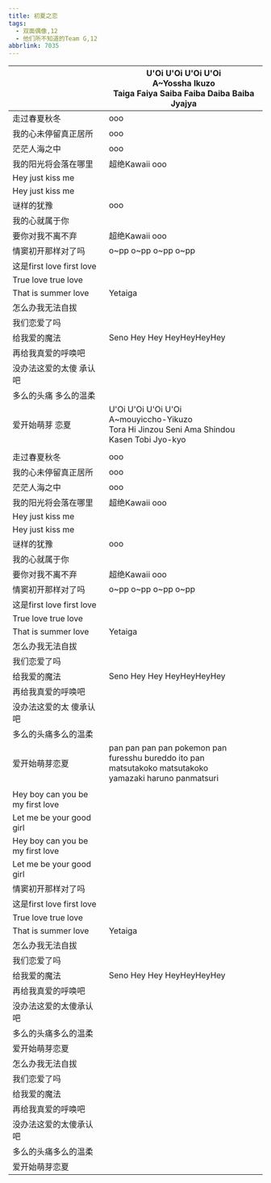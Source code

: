 ```yaml
---
title: 初夏之恋
tags:
  - 双面偶像,12
  - 他们所不知道的Team G,12
abbrlink: 7035
---
```

|      |U'Oi U'Oi U'Oi U'Oi<br>A~Yossha Ikuzo<br>Taiga Faiya Saiba Faiba Daiba Baiba Jyajya|
|--|--|
|走过春夏秋冬|ooo|
|我的心未停留真正居所|ooo|
|茫茫人海之中|ooo|
|我的阳光将会落在哪里|超绝Kawaii ooo|
|Hey just kiss me|      |
|Hey just kiss me|      |
|谜样的犹豫|ooo|
|我的心就属于你|      |
|要你对我不离不弃|超绝Kawaii ooo|
|情窦初开那样对了吗|o~pp o~pp o~pp o~pp|
|这是first love first love|      |
|True love true love|      |
|That is summer love|Yetaiga|
|怎么办我无法自拔|      |
|我们恋爱了吗|      |
|给我爱的魔法|Seno Hey Hey HeyHeyHeyHey|
|再给我真爱的呼唤吧|      |
|没办法这爱的太傻 承认吧|      |
|多么的头痛 多么的温柔|      |
|爱开始萌芽 恋夏|U'Oi U'Oi U'Oi U'Oi<br>A~mouyiccho-Yikuzo<br>Tora Hi Jinzou Seni Ama Shindou Kasen Tobi Jyo-kyo|
|      |      |
|走过春夏秋冬|ooo|
|我的心未停留真正居所|ooo|
|茫茫人海之中|ooo|
|我的阳光将会落在哪里|超绝Kawaii ooo|
|Hey just kiss me|      |
|Hey just kiss me|      |
|谜样的犹豫|ooo|
|我的心就属于你|      |
|要你对我不离不弃|超绝Kawaii ooo|
|情窦初开那样对了吗|o~pp o~pp o~pp o~pp|
|这是first love first love|      |
|True love true love|      |
|That is summer love|Yetaiga|
|怎么办我无法自拔|      |
|我们恋爱了吗|      |
|给我爱的魔法|Seno Hey Hey HeyHeyHeyHey|
|再给我真爱的呼唤吧|      |
|没办法这爱的太 傻承认吧|      |
|多么的头痛多么的温柔|      |
|爱开始萌芽恋夏|pan pan pan pan pokemon pan<br>furesshu bureddo ito pan<br>matsutakoko matsutakoko<br>yamazaki haruno panmatsuri|
|      |      |
|Hey boy can you be my first love|      |
|Let me be your good girl|      |
|Hey boy can you be my first love|      |
|Let me be your good girl|      |
|情窦初开那样对了吗|      |
|这是first love first love|      |
|True love true love|      |
|That is summer love|Yetaiga|
|怎么办我无法自拔|      |
|我们恋爱了吗|      |
|给我爱的魔法|Seno Hey Hey HeyHeyHeyHey|
|再给我真爱的呼唤吧|      |
|没办法这爱的太傻承认吧|      |
|多么的头痛多么的温柔|      |
|爱开始萌芽恋夏|      |
|怎么办我无法自拔|      |
|我们恋爱了吗|      |
|给我爱的魔法|      |
|再给我真爱的呼唤吧|      |
|没办法这爱的太傻承认吧|      |
|多么的头痛多么的温柔|      |
|爱开始萌芽恋夏|      |